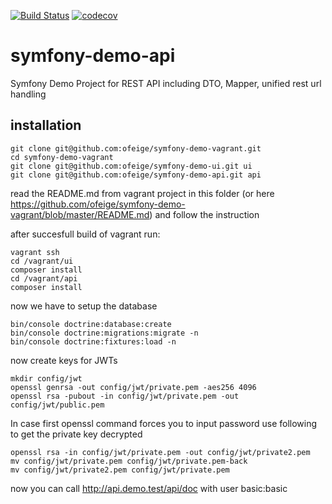 [![Build Status](https://travis-ci.org/dpeuscher/symfony-demo-api.svg?branch=master)](https://travis-ci.org/dpeuscher/symfony-demo-api) [![codecov](https://codecov.io/gh/dpeuscher/symfony-demo-api/branch/master/graph/badge.svg)](https://codecov.io/gh/dpeuscher/symfony-demo-api)

# symfony-demo-api
Symfony Demo Project for REST API including DTO, Mapper, unified rest url handling  

## installation

``` 
git clone git@github.com:ofeige/symfony-demo-vagrant.git
cd symfony-demo-vagrant
git clone git@github.com:ofeige/symfony-demo-ui.git ui
git clone git@github.com:ofeige/symfony-demo-api.git api
``` 

read the README.md from vagrant project in this folder (or here https://github.com/ofeige/symfony-demo-vagrant/blob/master/README.md) and follow the instruction

after succesfull build of vagrant run:
``` 
vagrant ssh
cd /vagrant/ui
composer install
cd /vagrant/api
composer install
``` 

now we have to setup the database
``` 
bin/console doctrine:database:create
bin/console doctrine:migrations:migrate -n
bin/console doctrine:fixtures:load -n
``` 

now create keys for JWTs
```
mkdir config/jwt
openssl genrsa -out config/jwt/private.pem -aes256 4096
openssl rsa -pubout -in config/jwt/private.pem -out config/jwt/public.pem
```

In case first openssl command forces you to input password use following to get the private key decrypted
```
openssl rsa -in config/jwt/private.pem -out config/jwt/private2.pem
mv config/jwt/private.pem config/jwt/private.pem-back
mv config/jwt/private2.pem config/jwt/private.pem
```

now you can call http://api.demo.test/api/doc with user basic:basic
